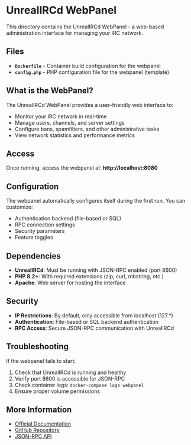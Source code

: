 # UnrealIRCd WebPanel

This directory contains the UnrealIRCd WebPanel - a web-based administration interface for managing your IRC network.

## Files

- **`Dockerfile`** - Container build configuration for the webpanel
- **`config.php`** - PHP configuration file for the webpanel (template)

## What is the WebPanel?

The UnrealIRCd WebPanel provides a user-friendly web interface to:
- Monitor your IRC network in real-time
- Manage users, channels, and server settings
- Configure bans, spamfilters, and other administrative tasks
- View network statistics and performance metrics

## Access

Once running, access the webpanel at: **http://localhost:8080**

## Configuration

The webpanel automatically configures itself during the first run. You can customize:
- Authentication backend (file-based or SQL)
- RPC connection settings
- Security parameters
- Feature toggles

## Dependencies

- **UnrealIRCd**: Must be running with JSON-RPC enabled (port 8600)
- **PHP 8.2+**: With required extensions (zip, curl, mbstring, etc.)
- **Apache**: Web server for hosting the interface

## Security

- **IP Restrictions**: By default, only accessible from localhost (127.*)
- **Authentication**: File-based or SQL backend authentication
- **RPC Access**: Secure JSON-RPC communication with UnrealIRCd

## Troubleshooting

If the webpanel fails to start:
1. Check that UnrealIRCd is running and healthy
2. Verify port 8600 is accessible for JSON-RPC
3. Check container logs: `docker-compose logs webpanel`
4. Ensure proper volume permissions

## More Information

- [Official Documentation](https://www.unrealircd.org/docs/UnrealIRCd_webpanel)
- [GitHub Repository](https://github.com/unrealircd/unrealircd-webpanel)
- [JSON-RPC API](https://www.unrealircd.org/docs/JSON-RPC)
